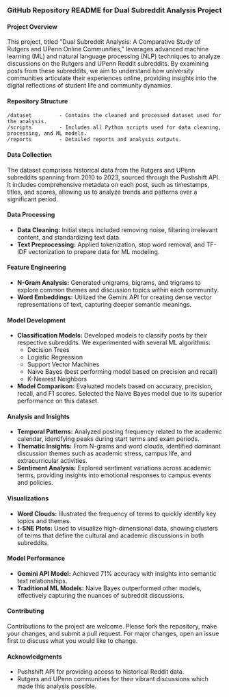 ### GitHub Repository README for Dual Subreddit Analysis Project

#### Project Overview
This project, titled "Dual Subreddit Analysis: A Comparative Study of Rutgers and UPenn Online Communities," leverages advanced machine learning (ML) and natural language processing (NLP) techniques to analyze discussions on the Rutgers and UPenn Reddit subreddits. By examining posts from these subreddits, we aim to understand how university communities articulate their experiences online, providing insights into the digital reflections of student life and community dynamics.

#### Repository Structure
```
/dataset         - Contains the cleaned and processed dataset used for the analysis.
/scripts         - Includes all Python scripts used for data cleaning, processing, and ML models.
/reports         - Detailed reports and analysis outputs.
```

#### Data Collection
The dataset comprises historical data from the Rutgers and UPenn subreddits spanning from 2010 to 2023, sourced through the Pushshift API. It includes comprehensive metadata on each post, such as timestamps, titles, and scores, allowing us to analyze trends and patterns over a significant period.

#### Data Processing
- **Data Cleaning:** Initial steps included removing noise, filtering irrelevant content, and standardizing text data.
- **Text Preprocessing:** Applied tokenization, stop word removal, and TF-IDF vectorization to prepare data for ML modeling.

#### Feature Engineering
- **N-Gram Analysis:** Generated unigrams, bigrams, and trigrams to explore common themes and discussion topics within each community.
- **Word Embeddings:** Utilized the Gemini API for creating dense vector representations of text, capturing deeper semantic meanings.

#### Model Development
- **Classification Models:** Developed models to classify posts by their respective subreddits. We experimented with several ML algorithms:
  - Decision Trees
  - Logistic Regression
  - Support Vector Machines
  - Naive Bayes (best performing model based on precision and recall)
  - K-Nearest Neighbors
- **Model Comparison:** Evaluated models based on accuracy, precision, recall, and F1 scores. Selected the Naive Bayes model due to its superior performance on this dataset.

#### Analysis and Insights
- **Temporal Patterns:** Analyzed posting frequency related to the academic calendar, identifying peaks during start terms and exam periods.
- **Thematic Insights:** From N-grams and word clouds, identified dominant discussion themes such as academic stress, campus life, and extracurricular activities.
- **Sentiment Analysis:** Explored sentiment variations across academic terms, providing insights into emotional responses to campus events and policies.

#### Visualizations
- **Word Clouds:** Illustrated the frequency of terms to quickly identify key topics and themes.
- **t-SNE Plots:** Used to visualize high-dimensional data, showing clusters of terms that define the cultural and academic discussions in both subreddits.

#### Model Performance
- **Gemini API Model:** Achieved 71% accuracy with insights into semantic text relationships.
- **Traditional ML Models:** Naive Bayes outperformed other models, effectively capturing the nuances of subreddit discussions.

#### Contributing
Contributions to the project are welcome. Please fork the repository, make your changes, and submit a pull request. For major changes, open an issue first to discuss what you would like to change.

#### Acknowledgments
- Pushshift API for providing access to historical Reddit data.
- Rutgers and UPenn communities for their vibrant discussions which made this analysis possible.
